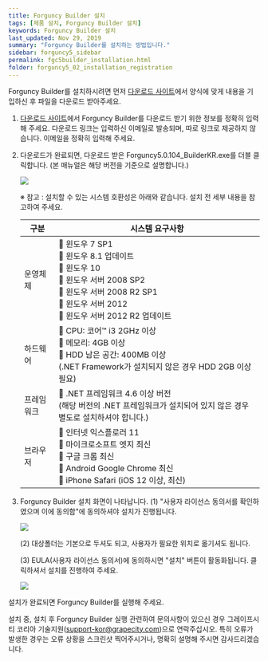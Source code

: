 ```yaml
---
title: Forguncy Builder 설치
tags: [제품 설치, Forguncy Builder 설치]
keywords: Forguncy Builder 설치
last_updated: Nov 29, 2019
summary: "Forguncy Builder를 설치하는 방법입니다."
sidebar: forguncy5_sidebar
permalink: fgc5builder_installation.html
folder: forguncy5_02_installation_registration
---
```


Forguncy Builder를 설치하시려면 먼저 [다운로드 사이트](https://www.grapecity.co.kr/download/forguncy)에서 양식에 맞게 내용을 기입하신 후 파일을 다운로드 받아주세요.


1. [다운로드 사이트](https://www.grapecity.co.kr/download/forguncy)에서 Forguncy Builder를 다운로드 받기 위한 정보를 정확히 입력해 주세요. 다운로드 링크는 입력하신 이메일로 발송되며, 따로 링크로 제공하지 않습니다. 이메일을 정확히 입력해 주세요.

2. 다운로드가 완료되면, 다운로드 받은 Forguncy5.0.104_BuilderKR.exe를 더블 클릭합니다. (본 매뉴얼은 해당 버전을 기준으로 설명합니다.)
    
    ![]({{site.url}}/images/forguncy5/installation_builder_icon.png)
    
    ※ 참고 : 설치할 수 있는 시스템 호환성은 아래와 같습니다. 설치 전 세부 내용을 참고하여 주세요.
    
    | 구분 | 시스템 요구사항 |
    | --- | --- |
    | 운영체제 |  윈도우 7 SP1 <br /> 윈도우 8.1 업데이트<br /> 윈도우 10 <br /> 윈도우 서버 2008 SP2 <br /> 윈도우 서버 2008 R2 SP1<br /> 윈도우 서버 2012<br /> 윈도우 서버 2012 R2 업데이트 |
    | 하드웨어 |  CPU: 코어™ i3 2GHz 이상 <br /> 메모리: 4GB 이상<br /> HDD 남은 공간: 400MB 이상<br />(.NET Framework가 설치되지 않은 경우 HDD 2GB 이상 필요) |
    | 프레임워크 |  .NET 프레임워크 4.6 이상 버전 <br />(해당 버전의 .NET 프레임워크가 설치되어 있지 않은 경우 별도로 설치하셔야 합니다.) |
    | 브라우저 |  인터넷 익스플로러 11<br /> 마이크로소프트 엣지 최신<br /> 구글 크롬 최신<br /> Android Google Chrome 최신<br /> iPhone Safari (iOS 12 이상, 최신) |

3. Forguncy Builder 설치 화면이 나타납니다.
    (1) "사용자 라이선스 동의서를 확인하였으며 이에 동의함"에 동의하셔야 설치가 진행됩니다.

    ![]({{site.url}}/images/forguncy5/installation_builder01.png)

    (2) 대상폴더는 기본으로 두셔도 되고, 사용자가 필요한 위치로 옮기셔도 됩니다.

    (3) EULA(사용자 라이선스 동의서)에 동의하시면 "설치" 버튼이 활동화됩니다. 클릭하셔서 설치를 진행하여 주세요.
    
    ![]({{site.url}}/images/forguncy5/installation_builder02.png)

설치가 완료되면 Forguncy Builder를 실행해 주세요.

설치 중, 설치 후 Forguncy Builder 실행 관련하여 문의사항이 있으신 경우 그레이프시티 코리아 기술지원([support-kor@grapecity.com](support-kor@grapecity.com))으로 연락주십시오. 특히 오류가 발생한 경우는 오류 상황을 스크린샷 찍어주시거나, 명확히 설명해 주시면 감사드리겠습니다.
